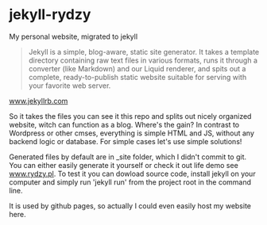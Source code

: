 # jekyll-rydzy
My personal website, migrated to jekyll

>Jekyll is a simple, blog-aware, static site generator. It takes a template directory containing raw text files in various formats, runs it through a converter (like Markdown) and our Liquid renderer, and spits out a complete, ready-to-publish static website suitable for serving with your favorite web server. 

www.jekyllrb.com

So it takes the files you can see it this repo and splits out nicely organized website, witch can function as a blog. Where's the gain? 
In contrast to Wordpress or other cmses, everything is simple HTML and JS, without any backend logic or database. For simple cases let's use simple solutions!

Generated files by default are in _site folder, which I didn't commit to git. You can either easily generate it yourself or check it out life demo see www.rydzy.pl.
To test it you can dowload source code, install jekyll on your computer and simply run 'jekyll run' from the project root in the command line.


It is used by github pages, so actually I could even easily host my website here.




